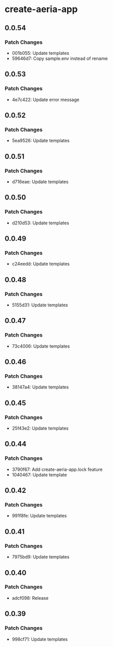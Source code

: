 # create-aeria-app

## 0.0.54

### Patch Changes

- 001b055: Update templates
- 59646d7: Copy sample.env instead of rename

## 0.0.53

### Patch Changes

- 4e7c422: Update error message

## 0.0.52

### Patch Changes

- 5ea9526: Update templates

## 0.0.51

### Patch Changes

- d716eae: Update templates

## 0.0.50

### Patch Changes

- d210d53: Update templates

## 0.0.49

### Patch Changes

- c24eedd: Update templates

## 0.0.48

### Patch Changes

- 5155d31: Update templates

## 0.0.47

### Patch Changes

- 73c4006: Update templates

## 0.0.46

### Patch Changes

- 38147a4: Update templates

## 0.0.45

### Patch Changes

- 25f43e2: Update templates

## 0.0.44

### Patch Changes

- 3790f67: Add create-aeria-app.lock feature
- 1040467: Update template

## 0.0.42

### Patch Changes

- 991f8fe: Update templates

## 0.0.41

### Patch Changes

- 7975bd9: Update templates

## 0.0.40

### Patch Changes

- adcf098: Release

## 0.0.39

### Patch Changes

- 998cf71: Update templates
